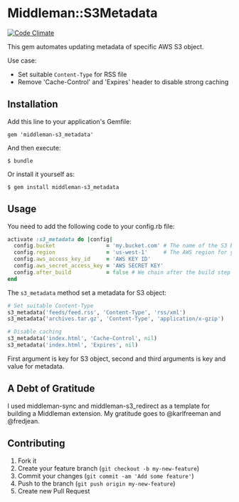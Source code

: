 # Middleman::S3Metadata

[![Code Climate](https://codeclimate.com/github/qnyp/middleman-s3_metadata/badges/gpa.svg)](https://codeclimate.com/github/qnyp/middleman-s3_metadata)

This gem automates updating metadata of specific AWS S3 object.

Use case:

* Set suitable `Content-Type` for RSS file
* Remove 'Cache-Control' and 'Expires' header to disable strong caching

## Installation

Add this line to your application's Gemfile:

    gem 'middleman-s3_metadata'

And then execute:

    $ bundle

Or install it yourself as:

    $ gem install middleman-s3_metadata

## Usage

You need to add the following code to your config.rb file:

```ruby
activate :s3_metadata do |config|
  config.bucket                = 'my.bucket.com' # The name of the S3 bucket you are targetting. This is globally unique.
  config.region                = 'us-west-1'     # The AWS region for your bucket.
  config.aws_access_key_id     = 'AWS KEY ID'
  config.aws_secret_access_key = 'AWS SECRET KEY'
  config.after_build           = false # We chain after the build step by default. This may not be your desired behavior...
end
```

The `s3_metadata` method set a metadata for S3 object:

```ruby
# Set suitable Content-Type
s3_metadata('feeds/feed.rss', 'Content-Type', 'rss/xml')
s3_metadata('archives.tar.gz', 'Content-Type', 'application/x-gzip')

# Disable caching
s3_metadata('index.html', 'Cache-Control', nil)
s3_metadata('index.html', 'Expires', nil)
```

First argument is key for S3 object, second and third arguments is key and value for metadata.

## A Debt of Gratitude

I used middleman-sync and middleman-s3_redirect as a template for building a Middleman extension.
My gratitude goes to @karlfreeman and @fredjean.

## Contributing

1. Fork it
2. Create your feature branch (`git checkout -b my-new-feature`)
3. Commit your changes (`git commit -am 'Add some feature'`)
4. Push to the branch (`git push origin my-new-feature`)
5. Create new Pull Request
